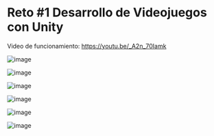 <h1>Reto #1 Desarrollo de Videojuegos con Unity</h1>

Video de funcionamiento: https://youtu.be/_A2n_70Iamk

![image](https://github.com/breismam/bard-reto1/assets/31138286/463b9a3f-c7c4-4891-914a-47fb9645210a)

![image](https://github.com/breismam/bard-reto1/assets/31138286/760a70a3-f365-4286-9d4f-4bafbf8a6950)

![image](https://github.com/breismam/bard-reto1/assets/31138286/e89324eb-9563-4acd-a78b-aeacad394adf)

![image](https://github.com/breismam/bard-reto1/assets/31138286/4d30a232-aba2-41fc-b2d2-433bc22ea6fe)

![image](https://github.com/breismam/bard-reto1/assets/31138286/71d4100f-d5aa-41e0-a6da-6cacf01f8c84)

![image](https://github.com/breismam/bard-reto1/assets/31138286/c38ade63-85c2-481b-a721-545c09e1225c)



